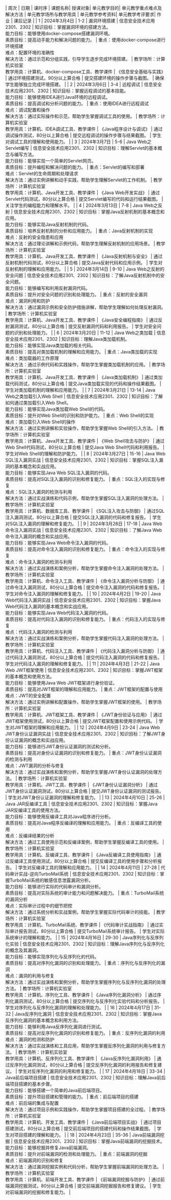 | 周次 | 日期 | 课时序 | 课题名称| 授课对象| 单元教学目的| 单元教学重点难点及解决方法   | 单元教学场所与教学用具  | 单元教学参考资料| 单元教学考评要求| 作业 | 课后记录   |
| 1       | 2024年3月4日       | 1-2         | 漏洞环境搭建                    | 信息安全技术应用2301、2302    | 知识目标：掌握漏洞环境的搭建方法。<br>能力目标：能够使用docker-compose搭建漏洞环境。<br>素质目标：提高动手能力和解决问题的能力。                      | 重点：使用docker-compose进行环境搭建<br>难点：配置环境的准确性<br>解决方法：通过示范和分组实践，引导学生逐步完成环境搭建。                                                                                                                                                             | 教学场所：计算机实验室<br>教学用具：计算机、docker-compose工具、教学课件                              | 《信息安全基础与实践》                                                              | 通过环境搭建测试，90分以上算合格                                              | 提交搭建环境的操作步骤与截图。                                                                   | 确保学生能够独立完成环境搭建。         |
| 2       | 2024年3月6日       | 3-4         | 远程调试                        | 信息安全技术应用2301、2302    | 知识目标：掌握远程调试的基本技能。<br>能力目标：能够使用IDEA进行Java环境的远程调试。<br>素质目标：提高调试和分析问题的能力。                          | 重点：使用IDEA进行远程调试<br>难点：调试配置和操作<br>解决方法：通过实际操作和示范，帮助学生掌握调试工具的使用。                                                                                                                                                             | 教学场所：计算机实验室<br>教学用具：计算机、IDEA调试工具、教学课件                                | 《Java程序设计与调试》                                                                | 通过调试操作测试，80分以上算合格                                              | 提交远程调试的操作步骤与结果截图。                                                               | 学生对调试工具的理解和使用能力。       |
| 3       | 2024年3月7日       | 5-6         | Java Web之Servlet编写            | 信息安全技术应用2301、2302    | 知识目标：理解Servlet的基本概念与编写方法。<br>能力目标：能够实现一个简单的Servlet网页。<br>素质目标：提升编程和解决问题的能力。                      | 重点：Servlet的编写和部署<br>难点：Servlet的生命周期和处理请求<br>解决方法：通过实例讲解和动手实践，帮助学生理解Servlet的工作机制。                                                                                                                                                             | 教学场所：计算机实验室<br>教学用具：计算机、Java开发工具、教学课件                                   | 《Java Web开发实战》                                                                | 通过Servlet代码测试，80分以上算合格                                              | 提交Servlet编写的代码和运行结果截图。                                                               | 关注学生的编程能力和理解水平。       |
| 4       | 2024年3月13日      | 7-8         | Java Web之反射                  | 信息安全技术应用2301、2302    | 知识目标：掌握Java反射机制的基本概念和应用。<br>能力目标：能够实现Java反射机制的代码。<br>素质目标：培养反射机制的分析和应用能力。                      | 重点：Java反射机制的实现<br>难点：反射的安全隐患和应用<br>解决方法：通过理论讲解和示例代码，帮助学生理解反射机制的应用场景。                                                                                                                                                             | 教学场所：计算机实验室<br>教学用具：计算机、Java开发工具、教学课件                                   | 《Java反射机制与安全》                                                              | 通过反射机制代码测试，80分以上算合格                                              | 提交Java反射代码和应用示例。                                                                     | 学生对反射机制的理解和应用能力。       |
| 5       | 2024年3月14日      | 9-10        | Java Web之反射的安全问题        | 信息安全技术应用2301、2302    | 知识目标：了解Java反射机制中的安全问题。<br>能力目标：能够编写和利用反射漏洞代码。<br>素质目标：提升对安全问题的识别和处理能力。                      | 重点：反射的安全漏洞<br>难点：漏洞利用和防护<br>解决方法：通过漏洞示例和安全防护措施讲解，帮助学生理解如何处理反射漏洞。                                                                                                                                                             | 教学场所：计算机实验室<br>教学用具：计算机、Java开发工具、教学课件                                   | 《Java安全编程指南》                                                                | 通过反射漏洞测试，80分以上算合格                                                | 提交反射漏洞代码和利用报告。                                                                     | 学生对安全问题的识别和处理能力。       |
| 6       | 2024年3月20日      | 11-12       | Java Web之类加载                | 信息安全技术应用2301、2302    | 知识目标：理解Java类加载机制。<br>能力目标：能够实现Java类加载的相关代码。<br>素质目标：提高对类加载机制的理解和应用能力。                          | 重点：Java类加载的实现<br>难点：类加载器的工作原理<br>解决方法：通过示例代码和实践操作，帮助学生掌握类加载机制的应用。                                                                                                                                                             | 教学场所：计算机实验室<br>教学用具：计算机、Java开发工具、教学课件                                   | 《Java类加载机制》                                                                  | 通过类加载代码测试，80分以上算合格                                                | 提交Java类加载实现的代码和操作结果截图。                                                         | 学生对类加载机制的理解和应用能力。       |
| 7       | 2024年3月21日      | 13-14       | Java Web之类加载引入Web Shell    | 信息安全技术应用2301、2302    | 知识目标：了解如何通过类加载引入Web Shell。<br>能力目标：能够实现Java类加载Web Shell的代码。<br>素质目标：提升对Web Shell的识别和防护能力。           | 重点：Web Shell的实现<br>难点：类加载引入Web Shell的操作<br>解决方法：通过实例讲解和实验操作，帮助学生掌握Web Shell的引入方法。                                                                                                                                                             | 教学场所：计算机实验室<br>教学用具：计算机、Java开发工具、教学课件                                   | 《Web Shell攻击与防护》                                                              | 通过Web Shell代码测试，80分以上算合格                                              | 提交Java Web Shell代码和利用报告。                                                               | 学生对Web Shell的理解和防护能力。       |
| 8       | 2024年3月27日      | 15-16       | Java Web SQL注入漏洞实战         | 信息安全技术应用2301、2302    | 知识目标：掌握SQL注入漏洞的基本概念和实战应用。<br>能力目标：能够实现Java Web SQL注入漏洞的代码。<br>素质目标：提高对SQL注入漏洞的识别和修复能力。       | 重点：SQL注入的实现与修复<br>难点：SQL注入漏洞的检测与利用<br>解决方法：通过实战演练和代码示例，帮助学生掌握SQL注入漏洞的处理方法。                                                                                                                                                             | 教学场所：计算机实验室<br>教学用具：计算机、数据库工具、教学课件                                   | 《SQL注入攻击与防御》                                                                | 通过SQL注入漏洞测试，80分以上算合格                                                | 提交SQL注入漏洞的代码和修复报告。                                                               | 学生对SQL注入漏洞的理解和修复能力。       |
| 9       | 2024年3月28日      | 17-18       | Java Web命令注入漏洞实战         | 信息安全技术应用2301、2302    | 知识目标：了解Java Web命令注入漏洞的概念和实战应用。<br>能力目标：能够实现Java Web命令注入漏洞的代码。<br>素质目标：提高对命令注入漏洞的识别和修复能力。  | 重点：命令注入的实现与修复<br>难点：命令注入漏洞的检测与利用<br>解决方法：通过实战演练和案例分析，帮助学生掌握命令注入漏洞的处理方法。                                                                                                                                                             | 教学场所：计算机实验室<br>教学用具：计算机、命令注入工具、教学课件                                   | 《命令注入漏洞分析与防御》                                                            | 通过命令注入漏洞测试，80分以上算合格                                                | 提交命令注入漏洞的代码和修复报告。                                                               | 学生对命令注入漏洞的理解和修复能力。       |
| 10      | 2024年4月2日       | 19-20       | Java Web代码注入漏洞实战         | 信息安全技术应用2301、2302    | 知识目标：掌握Java Web代码注入漏洞的基本概念和实战应用。<br>能力目标：能够实现Java Web代码注入漏洞的代码。<br>素质目标：提高对代码注入漏洞的识别和修复能力。 | 重点：代码注入的实现与修复<br>难点：代码注入漏洞的检测与利用<br>解决方法：通过实战演练和案例分析，帮助学生掌握代码注入漏洞的处理方法。                                                                                                                                                             | 教学场所：计算机实验室<br>教学用具：计算机、代码注入工具、教学课件                                   | 《代码注入漏洞分析与防御》                                                            | 通过代码注入漏洞测试，80分以上算合格                                                | 提交代码注入漏洞的代码和修复报告。                                                               | 学生对代码注入漏洞的理解和修复能力。       |
| 11      | 2024年4月3日       | 21-22       | Java Web JWT框架使用             | 信息安全技术应用2301、2302    | 知识目标：掌握JWT框架的基本概念和使用方法。<br>能力目标：能够使用Java Web JWT框架进行身份验证。<br>素质目标：提高对JWT框架的理解和应用能力。             | 重点：JWT框架的配置与使用<br>难点：JWT的安全配置<br>解决方法：通过实例讲解和配置操作，帮助学生掌握JWT框架的使用。                                                                                                                                                             | 教学场所：计算机实验室<br>教学用具：计算机、JWT框架工具、教学课件                                   | 《JWT身份验证与应用》                                                                | 通过JWT框架使用测试，80分以上算合格                                                | 提交JWT框架配置和使用示例代码。                                                               | 学生对JWT框架的理解和应用能力。       |
| 12      | 2024年4月9日       | 23-24       | Java Web JWT身份认证漏洞实战     | 信息安全技术应用2301、2302    | 知识目标：了解JWT身份认证漏洞的概念和实战应用。<br>能力目标：能够进行JWT身份认证漏洞的测试和分析。<br>素质目标：提高对身份认证漏洞的识别和修复能力。   | 重点：JWT身份认证漏洞的检测与利用<br>难点：JWT漏洞的分析与修复<br>解决方法：通过实战演练和案例分析，帮助学生掌握JWT身份认证漏洞的处理方法。                                                                                                                                                             | 教学场所：计算机实验室<br>教学用具：计算机、JWT工具、教学课件                                   | 《JWT身份认证漏洞分析》                                                                | 通过JWT身份认证漏洞测试，80分以上算合格                                              | 提交JWT身份认证漏洞的测试报告。                                                               | 学生对JWT身份认证漏洞的理解和修复能力。       |
| 13      | 2024年4月10日      | 25-26       | Java JAR反编译工具               | 信息安全技术应用2301、2302    | 知识目标：掌握Java JAR反编译工具的使用方法。<br>能力目标：能够使用反编译工具对Java程序进行分析。<br>素质目标：提高对Java程序反编译的理解和应用能力。            | 重点：反编译工具的使用<br>难点：反编译结果的分析<br>解决方法：通过工具使用示范和反编译案例，帮助学生掌握反编译工具的使用。                                                                                                                                                             | 教学场所：计算机实验室<br>教学用具：计算机、反编译工具、教学课件                                   | 《Java反编译工具使用指南》                                                              | 通过反编译工具使用测试，80分以上算合格                                                | 提交反编译工具的使用步骤和分析报告。                                                               | 学生对反编译工具的理解和应用能力。       |
| 14      | 2024年4月11日      | 27-28       | 代码审计实战-逆向TurboMail系统  | 信息安全技术应用2301、2302    | 知识目标：掌握TurboMail系统的敏感信息泄露漏洞分析。<br>能力目标：能够进行实际的代码审计和漏洞分析。<br>素质目标：提高对实际系统的审计能力和问题解决能力。 | 重点：TurboMail系统的漏洞分析<br>难点：实际审计过程中的细节把控<br>解决方法：通过系统分析和实战案例，帮助学生掌握实际代码审计的技能。                                                                                                                                                             | 教学场所：计算机实验室<br>教学用具：计算机、TurboMail系统、教学课件                              | 《代码审计实战指南》                                                                  | 通过实际审计报告测试，80分以上算合格                                                | 提交TurboMail系统审计报告。                                                                     | 学生对实际系统审计的理解和能力。       |
| 15      | 2024年4月16日      | 29-30       | Java序列化与反序列化实验         | 信息安全技术应用2301、2302    | 知识目标：理解Java序列化与反序列化的概念及其漏洞。<br>能力目标：能够实现序列化与反序列化的代码。<br>素质目标：提高对序列化漏洞的识别和处理能力。                 | 重点：序列化与反序列化的漏洞<br>难点：漏洞的利用与修复<br>解决方法：通过实战演练和案例分析，帮助学生掌握序列化与反序列化漏洞的处理方法。                                                                                                                                                             | 教学场所：计算机实验室<br>教学用具：计算机、序列化工具、教学课件                                   | 《Java序列化漏洞分析》                                                                | 通过序列化漏洞测试，80分以上算合格                                                | 提交序列化与反序列化实验代码和分析报告。                                                               | 学生对序列化与反序列化漏洞的理解和处理能力。       |
| 16      | 2024年4月17日      | 31-32       | Java反序列化漏洞                 | 信息安全技术应用2301、2302    | 知识目标：掌握Java反序列化漏洞的基本概念和利用方法。<br>能力目标：能够利用Java反序列化漏洞进行测试。<br>素质目标：提高对反序列化漏洞的识别和修复能力。           | 重点：反序列化漏洞的利用<br>难点：漏洞的检测和防护<br>解决方法：通过实战演练和工具应用，帮助学生掌握反序列化漏洞的利用与修复方法。                                                                                                                                                             | 教学场所：计算机实验室<br>教学用具：计算机、反序列化工具、教学课件                                   | 《Java反序列化漏洞利用》                                                              | 通过反序列化漏洞测试，80分以上算合格                                                | 提交反序列化漏洞的利用报告和修复建议。                                                               | 学生对反序列化漏洞的利用和修复能力。       |
| 17      | 2024年4月18日      | 33-34       | Java前后端项目搭建               | 信息安全技术应用2301、2302    | 知识目标：理解Java前后端项目搭建的基本步骤。<br>能力目标：能够搭建一个简单的Java前后端项目。<br>素质目标：提升项目搭建和管理的能力。                        | 重点：前后端项目的搭建<br>难点：前后端的集成与配置<br>解决方法：通过项目示例和实践操作，帮助学生掌握项目搭建的全过程。                                                                                                                                                             | 教学场所：计算机实验室<br>教学用具：计算机、开发工具、教学课件                                   | 《Java前后端项目实战》                                                                | 通过项目搭建测试，80分以上算合格                                                | 提交前后端项目的搭建代码和操作结果截图。                                                           | 学生对项目搭建的理解和能力。       |
| 18      | 2024年4月23日      | 35-36       | Java前端漏洞挖掘                 | 信息安全技术应用2301、2302    | 知识目标：掌握Java前端漏洞的挖掘技术。<br>能力目标：能够挖掘并修复Java前端漏洞。<br>素质目标：提升对前端漏洞的检测和处理能力。                        | 重点：前端漏洞的挖掘<br>难点：前端漏洞的识别和修复<br>解决方法：通过漏洞挖掘实例和代码分析，帮助学生掌握前端漏洞的处理方法。                                                                                                                                                             | 教学场所：计算机实验室<br>教学用具：计算机、前端开发工具、教学课件                                   | 《前端漏洞挖掘与防护》                                                                | 通过前端漏洞挖掘测试，80分以上算合格                                                | 提交前端漏洞挖掘报告和修复建议。                                                               | 学生对前端漏洞的挖掘和修复能力。       |
